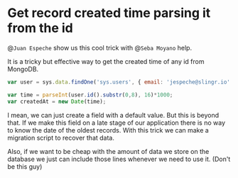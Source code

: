# Get record created time parsing it from the id

@`Juan Espeche` show us this cool trick with @`Seba Moyano` help.

It is a tricky but effective way to get the created time of any id from
MongoDB.

```js
var user = sys.data.findOne('sys.users', { email: 'jespeche@slingr.io' });

var time = parseInt(user.id().substr(0,8), 16)*1000;
var createdAt = new Date(time);
```

I mean, we can just create a field with a default value. But this is
beyond that. If we make this field on a late stage of our application
there is no way to know the date of the oldest records. With this trick
we can make a migration script to recover that data.

Also, if we want to be cheap with the amount of data we store on the
database we just can include those lines whenever we need to use it.
(Don't be this guy)


